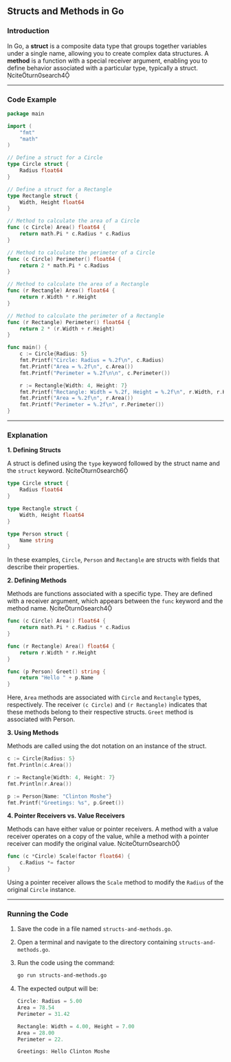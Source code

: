 ## Structs and Methods in Go

### Introduction

In Go, a **struct** is a composite data type that groups together variables under a single name, allowing you to create complex data structures. A **method** is a function with a special receiver argument, enabling you to define behavior associated with a particular type, typically a struct. citeturn0search4

---

### Code Example

```go
package main

import (
    "fmt"
    "math"
)

// Define a struct for a Circle
type Circle struct {
    Radius float64
}

// Define a struct for a Rectangle
type Rectangle struct {
    Width, Height float64
}

// Method to calculate the area of a Circle
func (c Circle) Area() float64 {
    return math.Pi * c.Radius * c.Radius
}

// Method to calculate the perimeter of a Circle
func (c Circle) Perimeter() float64 {
    return 2 * math.Pi * c.Radius
}

// Method to calculate the area of a Rectangle
func (r Rectangle) Area() float64 {
    return r.Width * r.Height
}

// Method to calculate the perimeter of a Rectangle
func (r Rectangle) Perimeter() float64 {
    return 2 * (r.Width + r.Height)
}

func main() {
    c := Circle{Radius: 5}
    fmt.Printf("Circle: Radius = %.2f\n", c.Radius)
    fmt.Printf("Area = %.2f\n", c.Area())
    fmt.Printf("Perimeter = %.2f\n\n", c.Perimeter())

    r := Rectangle{Width: 4, Height: 7}
    fmt.Printf("Rectangle: Width = %.2f, Height = %.2f\n", r.Width, r.Height)
    fmt.Printf("Area = %.2f\n", r.Area())
    fmt.Printf("Perimeter = %.2f\n", r.Perimeter())
}
```

---

### Explanation

**1. Defining Structs**

A struct is defined using the `type` keyword followed by the struct name and the `struct` keyword. citeturn0search6

```go
type Circle struct {
    Radius float64
}

type Rectangle struct {
    Width, Height float64
}

type Person struct {
	Name string
}
```

In these examples, `Circle`, `Person` and `Rectangle` are structs with fields that describe their properties.

**2. Defining Methods**

Methods are functions associated with a specific type. They are defined with a receiver argument, which appears between the `func` keyword and the method name. citeturn0search4

```go
func (c Circle) Area() float64 {
    return math.Pi * c.Radius * c.Radius
}

func (r Rectangle) Area() float64 {
    return r.Width * r.Height
}

func (p Person) Greet() string {
	return "Hello " + p.Name
}
```

Here, `Area` methods are associated with `Circle` and `Rectangle` types, respectively. The receiver `(c Circle)` and `(r Rectangle)` indicates that these methods belong to their respective structs. `Greet` method is associated with Person.

**3. Using Methods**

Methods are called using the dot notation on an instance of the struct.

```go
c := Circle{Radius: 5}
fmt.Println(c.Area())

r := Rectangle{Width: 4, Height: 7}
fmt.Println(r.Area())

p := Person{Name: "Clinton Moshe"}
fmt.Printf("Greetings: %s", p.Greet())
```

**4. Pointer Receivers vs. Value Receivers**

Methods can have either value or pointer receivers. A method with a value receiver operates on a copy of the value, while a method with a pointer receiver can modify the original value. citeturn0search0

```go
func (c *Circle) Scale(factor float64) {
    c.Radius *= factor
}
```

Using a pointer receiver allows the `Scale` method to modify the `Radius` of the original `Circle` instance.

---

### Running the Code

1. Save the code in a file named `structs-and-methods.go`.
2. Open a terminal and navigate to the directory containing `structs-and-methods.go`.
3. Run the code using the command:

   ```sh
   go run structs-and-methods.go
   ```

4. The expected output will be:

   ```go
   Circle: Radius = 5.00
   Area = 78.54
   Perimeter = 31.42

   Rectangle: Width = 4.00, Height = 7.00
   Area = 28.00
   Perimeter = 22.

   Greetings: Hello Clinton Moshe
   ```
